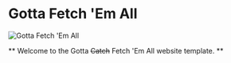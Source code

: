 # Gotta Fetch 'Em All

![Gotta Fetch 'Em All](https://user-images.githubusercontent.com/10834045/107277137-eca10880-6a4b-11eb-9ae0-e5a884e715e5.png)

** Welcome to the Gotta ~~Catch~~ Fetch 'Em All website template. **